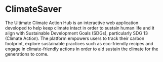 # ClimateSaver
The Ultimate Climate Action Hub is an interactive web application developed to help keep climate intact in order to sustain human life and it align with Sustainable Development Goals (SDGs), particularly SDG 13 (Climate Action). The platform empowers users to track their carbon footprint, explore sustainable practices such as eco-friendly recipes and engage in climate-friendly actions in order to aid sustain the climate for the generations to come.
